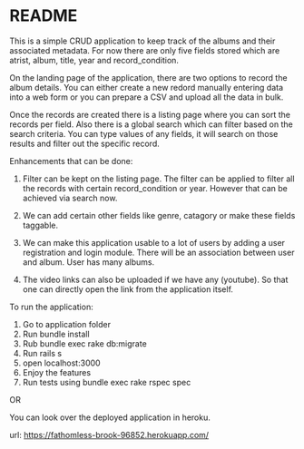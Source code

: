# README
This is a simple CRUD application to keep track of the albums and their associated metadata. For now there are only five fields stored which are atrist, album, title, year and record_condition.

On the landing page of the application, there are two options to record the album details. You can either create a new redord manually entering data into a web form or you can prepare a CSV and upload all the data in bulk.

Once the records are created there is a listing page where you can sort the records per field. Also there is a global search which can filter based on the search criteria. You can type values of any fields, it will search on those results and filter out the specific record.

Enhancements that can be done:

1. Filter can be kept on the listing page. The filter can be applied to filter all the records with certain record_condition or year. However that can be achieved via search now.

2. We can add certain other fields like genre, catagory or make these fields taggable.

3. We can make this application usable to a lot of users by adding a user registration and login module. There will be an association between user and album. User has many albums.

4. The video links can also be uploaded if we have any (youtube). So that one can directly open the link from the application itself.

To run the application:

1. Go to application folder
2. Run bundle install
3. Rub bundle exec rake db:migrate
4. Run rails s
5. open localhost:3000
6. Enjoy the features
7. Run tests using bundle exec rake rspec spec

OR

You can look over the deployed application in heroku.

url: https://fathomless-brook-96852.herokuapp.com/